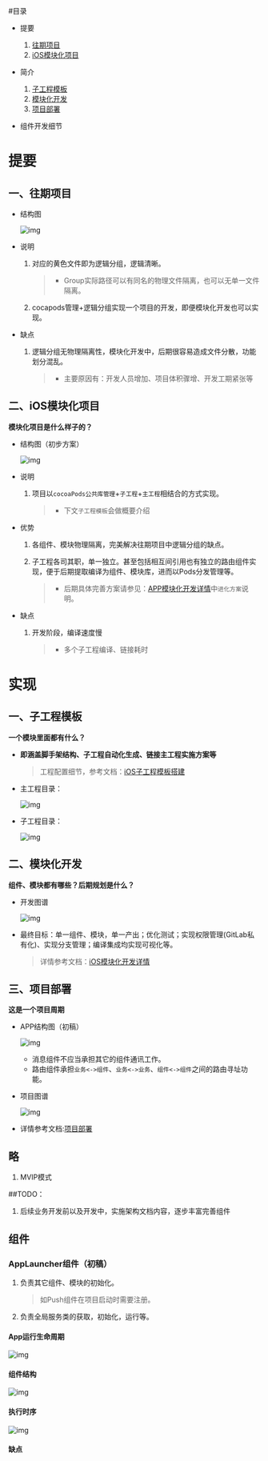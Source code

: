 
#目录

* 提要

	1. [往期项目]()
	2. [iOS模块化项目]()
	
* 简介

	1. [子工程模板]()
	2. [模块化开发]()
	3. [项目部署]()

* 组件开发细节


# 提要

## 一、往期项目

* 结构图

	![img](概述/01.png)

* 说明

	1. 对应的黄色文件即为逻辑分组，逻辑清晰。

		> * Group实际路径可以有同名的物理文件隔离，也可以无单一文件隔离。
	2. cocapods管理+逻辑分组实现一个项目的开发，即便模块化开发也可以实现。

* 缺点

	1. 逻辑分组无物理隔离性，模块化开发中，后期很容易造成文件分散，功能划分混乱。

		> * 主要原因有：开发人员增加、项目体积骤增、开发工期紧张等
		

## 二、iOS模块化项目

**模块化项目是什么样子的？**

* 结构图（初步方案）

	![img](概述/02.png)
	
* 说明

	1. 项目以`cocoaPods公共库管理`+`子工程`+`主工程`相结合的方式实现。

		> * 下文`子工程模板`会做概要介绍
		
* 优势

	1. 各组件、模块物理隔离，完美解决往期项目中逻辑分组的缺点。

	2. 子工程各司其职，单一独立。甚至包括相互间引用也有独立的路由组件实现，便于后期提取编译为组件、模块库，进而以Pods分发管理等。

		> * 后期具体完善方案请参见：[APP模块化开发详情]()中`进化方案`说明。
		
* 缺点

	1. 开发阶段，编译速度慢

		> * 多个子工程编译、链接耗时
		

# 实现

## 一、子工程模板

**一个模块里面都有什么？**

* **即涵盖脚手架结构、子工程自动化生成、链接主工程实施方案等**

	> 工程配置细节，参考文档：[iOS子工程模板搭建]()
	
* 主工程目录：
	
	![img](iOS子工程模板搭建/MainMatrix.png)
* 子工程目录：
	
	![img](iOS子工程模板搭建/IOSMatrix.png)
	
## 二、模块化开发

**组件、模块都有哪些？后期规划是什么？**

* 开发图谱

	![img](iOS模块化开发详情/APP模块化.png)
	
	
* 最终目标：单一组件、模块，单一产出；优化测试；实现权限管理(GitLab私有化)、实现分支管理；编译集成均实现可视化等。

	> 详情参考文档：[iOS模块化开发详情]()

## 三、项目部署

**这是一个项目周期**

* APP结构图（初稿）

	![img](项目部署/项目架构图.png)
	
	* 消息组件不应当承担其它的组件通讯工作。
	* 路由组件承担`业务<->组件`、`业务<->业务`、`组件<->组件`之间的路由寻址功能。
	
* 项目图谱

	![img](项目部署/项目部署.png)
	
* 详情参考文档:[项目部署]()

## 略

1. MVIP模式

##TODO：

1. 后续业务开发前以及开发中，实施架构文档内容，逐步丰富完善​组件

## 组件

### AppLauncher组件（初稿）

1. 负责其它组件、模块的初始化。

	> 如Push组件在项目启动时需要注册。
	
2. 负责全局服务类的获取，初始化，运行等。

#### App运行生命周期

 ![img](组件/AppLaucner/app_launch.png)
 
#### 组件结构

![img](组件/AppLaucner/01.png)

#### 执行时序

![img](组件/AppLaucner/执行周期.png)


#### 缺点

